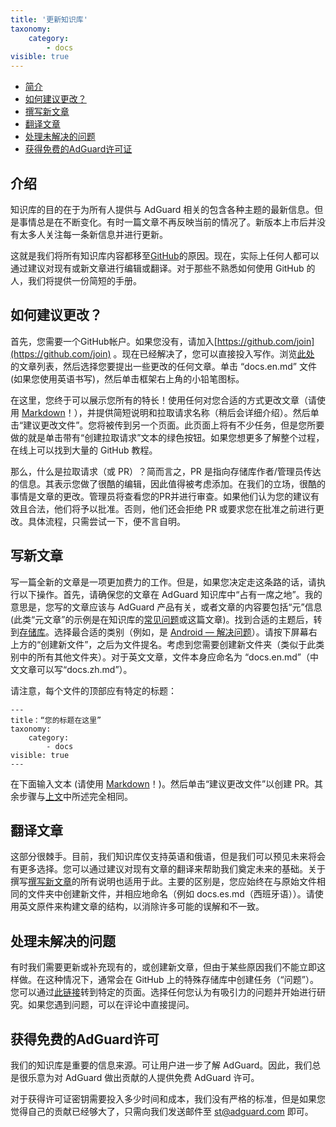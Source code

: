 ```yaml
---
title: '更新知识库'
taxonomy:
    category:
        - docs
visible: true
---
```


* [简介](#introduction)
* [如何建议更改？](#suggest-change)
* [撰写新文章](#new-article)
* [翻译文章](#translator)
* [处理未解决的问题](#issues)
* [获得免费的AdGuard许可证](#license)

<a name="introduction"></a>

## 介绍

知识库的目的在于为所有人提供与 AdGuard 相关的包含各种主题的最新信息。但是事情总是在不断变化。有时一篇文章不再反映当前的情况了。新版本上市后并没有太多人关注每一条新信息并进行更新。

这就是我们将所有知识库内容都移至[GitHub](https://github.com/AdguardTeam/AdguardKnowledgeBase/)的原因。现在，实际上任何人都可以通过建议对现有或新文章进行编辑或翻译。对于那些不熟悉如何使用 GitHub 的人，我们将提供一份简短的手册。

<a name="suggest-change"></a>

## 如何建议更改？

首先，您需要一个GitHub帐户。如果您没有，请加入[https://github.com/join](https://github.com/join) 。现在已经解决了，您可以直接投入写作。浏览[此处](https://github.com/AdguardTeam/AdguardKnowledgeBase) 的文章列表，然后选择您要提出一些更改的任何文章。单击 “docs.en.md” 文件(如果您使用英语书写)，然后单击框架右上角的小铅笔图标。

在这里，您终于可以展示您所有的特长！使用任何对您合适的方式更改文章（请使用 [Markdown](https://github.com/LewisVo/Markdown-Tutorial)！），并提供简短说明和拉取请求名称（稍后会详细介绍）。然后单击“建议更改文件”。您将被传到另一个页面。此页面上将有不少任务，但是您所要做的就是单击带有“创建拉取请求”文本的绿色按钮。如果您想更多了解整个过程，在线上可以找到大量的 GitHub 教程。

那么，什么是拉取请求（或 PR）？简而言之，PR 是指向存储库作者/管理员传达的信息。其表示您做了很酷的编辑，因此值得被考虑添加。在我们的立场，很酷的事情是文章的更改。管理员将查看您的PR并进行审查。如果他们认为您的建议有效且合法，他们将予以批准。否则，他们还会拒绝 PR 或要求您在批准之前进行更改。具体流程，只需尝试一下，便不言自明。

<a name="new-article"></a>

## 写新文章

写一篇全新的文章是一项更加费力的工作。但是，如果您决定走这条路的话，请执行以下操作。首先，请确保您的文章在 AdGuard 知识库中“占有一席之地”。我的意思是，您写的文章应该与 AdGuard 产品有关，或者文章的内容要包括“元”信息 (此类“元文章”的示例是在知识库的[常见问题](https://kb.adguard.com/en)或这篇文章)。找到合适的主题后，转到[存储库](https://github.com/AdguardTeam/AdguardKnowledgeBase)。选择最合适的类别（例如，是 [Android — 解决问题](https://github.com/AdguardTeam/AdguardKnowledgeBase/tree/master/05.android/06.solving-problems)）。请按下屏幕右上方的“创建新文件”，之后为文件提名。考虑到您需要创建新文件夹（类似于此类别中的所有其他文件夹）。对于英文文章，文件本身应命名为 “docs.en.md”（中文文章可以写“docs.zh.md”）。

请注意，每个文件的顶部应有特定的标题：

```
---
title：“您的标题在这里”
taxonomy:
    category:
        - docs
visible: true
---
```
在下面输入文本 (请使用 [Markdown](https://github.com/LewisVo/Markdown-Tutorial)！)。然后单击“建议更改文件”以创建 PR。其余步骤与[上文](#suggest-change)中所述完全相同。

<a name="translator"></a>

## 翻译文章

这部分很棘手。目前，我们知识库仅支持英语和俄语，但是我们可以预见未来将会有更多选择。您可以通过建议对现有文章的翻译来帮助我们奠定未来的基础。关于撰写[撰写新文章](#new-article)的所有说明也适用于此。主要的区别是，您应始终在与原始文件相同的文件夹中创建新文件，并相应地命名（例如 docs.es.md（西班牙语））。请使用英文原件来构建文章的结构，以消除许多可能的误解和不一致。

<a name="issues"></a>

## 处理未解决的问题

有时我们需要更新或补充现有的，或创建新文章，但由于某些原因我们不能立即这样做。在这种情况下，通常会在 GitHub 上的特殊存储库中创建任务（“问题”）。您可以通过[此链接](https://github.com/AdguardTeam/AdguardKnowledgeBase/issues/)转到特定的页面。选择任何您认为有吸引力的问题并开始进行研究。如果您遇到问题，可以在评论中直接提问。

<a name="license"></a>

## 获得免费的AdGuard许可

我们的知识库是重要的信息来源。可让用户进一步了解 AdGuard。因此，我们总是很乐意为对 AdGuard 做出贡献的人提供免费 AdGuard 许可。

对于获得许可证密钥需要投入多少时间和成本，我们没有严格的标准，但是如果您觉得自己的贡献已经够大了，只需向我们发送邮件至 [st@adguard.com](mailto:st@adguard.com) 即可。
